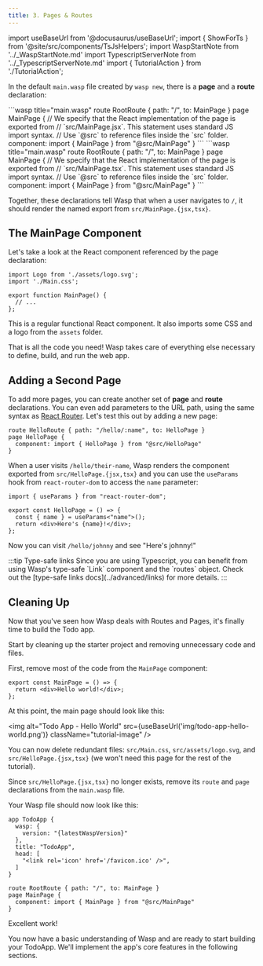 ```yaml
---
title: 3. Pages & Routes
---
```


import useBaseUrl from '@docusaurus/useBaseUrl';
import { ShowForTs } from '@site/src/components/TsJsHelpers';
import WaspStartNote from '../\_WaspStartNote.md'
import TypescriptServerNote from '../\_TypescriptServerNote.md'
import { TutorialAction } from './TutorialAction';

In the default `main.wasp` file created by `wasp new`, there is a **page** and a **route** declaration:

<Tabs groupId="js-ts">
  <TabItem value="js" label="JavaScript">
    ```wasp title="main.wasp"
    route RootRoute { path: "/", to: MainPage }
    page MainPage {
      // We specify that the React implementation of the page is exported from
      // `src/MainPage.jsx`. This statement uses standard JS import syntax.
      // Use `@src` to reference files inside the `src` folder.
      component: import { MainPage } from "@src/MainPage"
    }
    ```
  </TabItem>

  <TabItem value="ts" label="TypeScript">
    ```wasp title="main.wasp"
    route RootRoute { path: "/", to: MainPage }
    page MainPage {
      // We specify that the React implementation of the page is exported from
      // `src/MainPage.tsx`. This statement uses standard JS import syntax.
      // Use `@src` to reference files inside the `src` folder.
      component: import { MainPage } from "@src/MainPage"
    }
    ```
  </TabItem>
</Tabs>

Together, these declarations tell Wasp that when a user navigates to `/`, it should render the named export from `src/MainPage.{jsx,tsx}`.

## The MainPage Component

Let's take a look at the React component referenced by the page declaration:

```tsx title="src/MainPage.tsx" auto-js
import Logo from './assets/logo.svg';
import './Main.css';

export function MainPage() {
  // ...
};
```

This is a regular functional React component. It also imports some CSS and a logo from the `assets` folder.

That is all the code you need! Wasp takes care of everything else necessary to define, build, and run the web app.

<WaspStartNote />

<ShowForTs>
  <TypescriptServerNote />
</ShowForTs>

## Adding a Second Page

To add more pages, you can create another set of **page** and **route** declarations. You can even add parameters to the URL path, using the same syntax as [React Router](https://reactrouter.com/en/6.26.1). Let's test this out by adding a new page:

```wasp title="main.wasp"
route HelloRoute { path: "/hello/:name", to: HelloPage }
page HelloPage {
  component: import { HelloPage } from "@src/HelloPage"
}
```

When a user visits `/hello/their-name`, Wasp renders the component exported from `src/HelloPage.{jsx,tsx}` and you can use the `useParams` hook from `react-router-dom` to access the `name` parameter:

```tsx title="src/HelloPage.tsx" auto-js
import { useParams } from "react-router-dom";

export const HelloPage = () => {
  const { name } = useParams<"name">();
  return <div>Here's {name}!</div>;
};
```

Now you can visit `/hello/johnny` and see "Here's johnny!"

<ShowForTs>
  :::tip Type-safe links
  Since you are using Typescript, you can benefit from using Wasp's type-safe `Link` component and the `routes` object. Check out the [type-safe links docs](../advanced/links) for more details.
  :::
</ShowForTs>

## Cleaning Up

Now that you've seen how Wasp deals with Routes and Pages, it's finally time to build the Todo app.

Start by cleaning up the starter project and removing unnecessary code and files.

<TutorialAction id="prepare-project" action="APPLY_PATCH" />

First, remove most of the code from the `MainPage` component:

```tsx title="src/MainPage.tsx" auto-js
export const MainPage = () => {
  return <div>Hello world!</div>;
};
```

At this point, the main page should look like this:

<img alt="Todo App - Hello World" src={useBaseUrl('img/todo-app-hello-world.png')} className="tutorial-image" />

You can now delete redundant files: `src/Main.css`, `src/assets/logo.svg`, and `src/HelloPage.{jsx,tsx}` (we won't need this page for the rest of the tutorial).

Since `src/HelloPage.{jsx,tsx}` no longer exists, remove its `route` and `page` declarations from the `main.wasp` file.

Your Wasp file should now look like this:

```wasp title="main.wasp"
app TodoApp {
  wasp: {
    version: "{latestWaspVersion}"
  },
  title: "TodoApp",
  head: [
    "<link rel='icon' href='/favicon.ico' />",
  ]
}

route RootRoute { path: "/", to: MainPage }
page MainPage {
  component: import { MainPage } from "@src/MainPage"
}
```

Excellent work!

You now have a basic understanding of Wasp and are ready to start building your TodoApp.
We'll implement the app's core features in the following sections.
